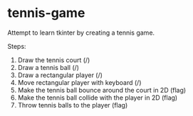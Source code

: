 # tennis-game
Attempt to learn tkinter by creating a tennis game.

Steps:
1. Draw the tennis court (/)
1. Draw a tennis ball (/)
1. Draw a rectangular player (/)
1. Move rectangular player with keyboard (/)
1. Make the tennis ball bounce around the court in 2D (flag)
1. Make the tennis ball collide with the player in 2D (flag)
1. Throw tennis balls to the player (flag)